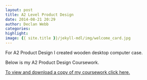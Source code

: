 ```yaml
---
layout: post
title: A2 Level Product Design
date: 2014-08-21 20:29
author: Declan Webb
categories:
highlight:
image: {{ site.title }}/jekyll-mdl/img/welcome_card.jpg
---
```

For A2 Product Design I created wooden desktop computer case.


Below is my A2 Product Design Coursework.

<a href="https://drive.google.com/file/d/0B8DmHQsoX0WjSExfcF9YVEVCeTg/view?usp=sharing" target="_blank">To view and download a copy of my coursework click here.</a>
